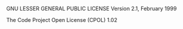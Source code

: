 GNU LESSER GENERAL PUBLIC LICENSE Version 2.1, February 1999

The Code Project Open License (CPOL) 1.02


